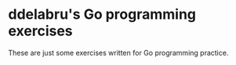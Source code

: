 # ddelabru's Go programming exercises

These are just some exercises written for Go programming practice.
